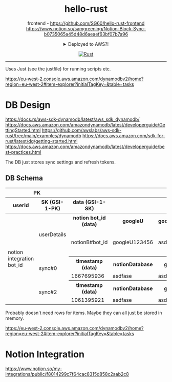 <div align="center">

# hello-rust

frontend - https://github.com/SG60/hello-rust-frontend
https://www.notion.so/samgreening/Notion-Block-Sync-b0735065a45d48d6aeaef63bf07b7a96

<details>
<summary>
Deployed to AWS?!
</summary>

https://eu-west-2.console.aws.amazon.com/dynamodbv2/home?region=eu-west-2#item-explorer?initialTagKey=&table=tasks

</details>

[![Rust](https://github.com/SG60/hello-rust/actions/workflows/rust.yml/badge.svg)](https://github.com/SG60/hello-rust/actions/workflows/rust.yml)

</div>

---

Uses Just (see the justfile) for running scripts etc.


https://eu-west-2.console.aws.amazon.com/dynamodbv2/home?region=eu-west-2#item-explorer?initialTagKey=&table=tasks

# DB Design

https://docs.rs/aws-sdk-dynamodb/latest/aws_sdk_dynamodb/
https://docs.aws.amazon.com/amazondynamodb/latest/developerguide/GettingStarted.html
https://github.com/awslabs/aws-sdk-rust/tree/main/examples/dynamodb
https://docs.aws.amazon.com/sdk-for-rust/latest/dg/getting-started.html
https://docs.aws.amazon.com/amazondynamodb/latest/developerguide/best-practices.html

The DB just stores sync settings and refresh tokens.

## DB Schema

<table>
<tr>
	<th scope="col" colspan=2>PK</th>
	<th scope="col" colspan=99999>Attributes</th>
</tr>
<tr>
	<th scope="col">userId</th>
	<th scope="col">SK (GSI-1-PK)</th>
	<th scope="col">data (GSI-1-SK)</th>
	<th scope="col" colspan=99999></th>
</tr>
<tbody>
	<tr><td rowSpan=0>notion integration bot_id
	<tr><td rowspan=2>userDetails<th>notion bot_id (data)<th>googleU<th>googleRefreshToken<th>notionRefreshToken<th>other stuff?
		<tr><td>notionB#bot_id<td>googleU123456<td>asdfasefa<td>asdfasefa<td>workspace name, workspace emoji, etc.
	<tr><td rowspan=2>sync#0<th>timestamp (data)<th>notionDatabase<th>googleCalendar<th>notionTitleId<th>notionDoneId
		<tr><td>1667695936<td>asdfase<td>asdf3<td>flkjhs<td>asdfasefa
	<tr><td rowspan=2>sync#2<th>timestamp (data)<th>notionDatabase<th>googleCalendar<th>notionTitleId<th>notionDoneId
		<tr><td>1061395921<td>asdfase<td>asdf3<td>flkjhs<td>asdfasefa
</tbody>
</table>

Probably doesn't need rows for items. Maybe they can all just be stored in memory.

https://eu-west-2.console.aws.amazon.com/dynamodbv2/home?region=eu-west-2#item-explorer?initialTagKey=&table=tasks

# Notion Integration

https://www.notion.so/my-integrations/public/f8014299c7f64cac8315d858c2aab2c8
